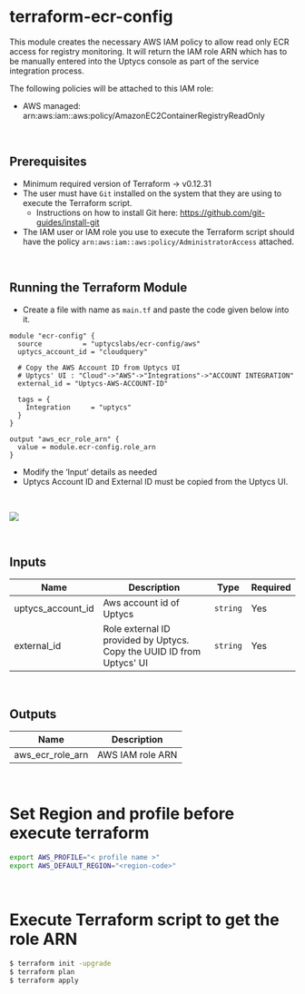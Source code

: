 # terraform-ecr-config

This module creates the necessary AWS IAM policy to allow read only ECR access for registry monitoring. It will return the IAM role ARN which has to be manually entered into the Uptycs console as part of the service integration process.

The following policies will be attached to this IAM role:

- AWS managed: arn:aws:iam::aws:policy/AmazonEC2ContainerRegistryReadOnly

<br/>

## Prerequisites

- Minimum required version of Terraform -> v0.12.31
- The user must have `Git` installed on the system that they are using to execute the Terraform script.
  - Instructions on how to install Git here: https://github.com/git-guides/install-git
- The IAM user or IAM role you use to execute the Terraform script should have the policy  `arn:aws:iam::aws:policy/AdministratorAccess` attached.

<br/>

## Running the Terraform Module

- Create a file with name as `main.tf` and paste the code given below into it.

```hcl
module "ecr-config" {
  source          = "uptycslabs/ecr-config/aws"
  uptycs_account_id = "cloudquery"

  # Copy the AWS Account ID from Uptycs UI
  # Uptycs' UI : "Cloud"->"AWS"->"Integrations"->"ACCOUNT INTEGRATION"
  external_id = "Uptycs-AWS-ACCOUNT-ID"

  tags = {
    Integration     = "uptycs"
  }
}

output "aws_ecr_role_arn" {
  value = module.ecr-config.role_arn
}
```
- Modify the ‘Input’ details as needed
- Uptycs Account ID and External ID must be copied from the Uptycs UI.

<br/>

![](assets/uptycs-web.png)

<br/>

## Inputs

| Name              | Description                                                           | Type     | Required |
| ----------------- | --------------------------------------------------------------------- | -------- | -------- |
| uptycs_account_id | Aws account id of Uptycs                                              | `string` | Yes      |
| external_id       | Role external ID provided by Uptycs. Copy the UUID ID from Uptycs' UI | `string` | Yes      |

<br/>

## Outputs

| Name             | Description      |
| ---------------- | ---------------- |
| aws_ecr_role_arn | AWS IAM role ARN |

<br/>

# Set Region and profile before execute terraform

```sh
export AWS_PROFILE="< profile name >"
export AWS_DEFAULT_REGION="<region-code>"
```
<br/>

# Execute Terraform script to get the role ARN

```sh
$ terraform init -upgrade
$ terraform plan
$ terraform apply
```
